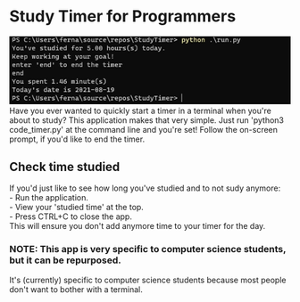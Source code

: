 ﻿# Study Timer for Programmers
 ![demo image](./demo/study_timer_demo.jpg?raw=true) <br />
Have you ever wanted to quickly start a timer in a terminal when you're about to study? This application makes that very simple.
Just run 'python3 code_timer.py' at the command line and you're set! Follow the on-screen prompt, if you'd like to end the timer.
## Check time studied
If you'd just like to see how long you've studied and to not sudy anymore: <br/>
    - Run the application. <br />
    - View your 'studied time' at the top. <br />
    - Press CTRL+C to close the app. <br />
This will ensure you don't add anymore time to your timer for the day.
### NOTE: This app is very specific to computer science students, but it can be repurposed.
It's (currently) specific to computer science students because most people don't want to bother with a terminal.
